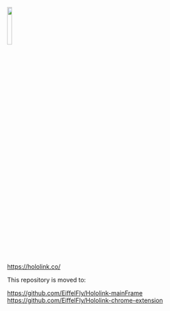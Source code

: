<img src="https://github.com/j3ygithub/hololink/blob/master/docs/images/brand.png" width="15%">

https://hololink.co/




This repository is moved to:

https://github.com/EiffelFly/Hololink-mainFrame
https://github.com/EiffelFly/Hololink-chrome-extension

